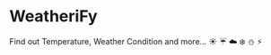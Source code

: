 # WeatheriFy
Find out Temperature, Weather Condition and more... :sunny: :umbrella: :cloud: :snowflake: :snowman: :zap:
